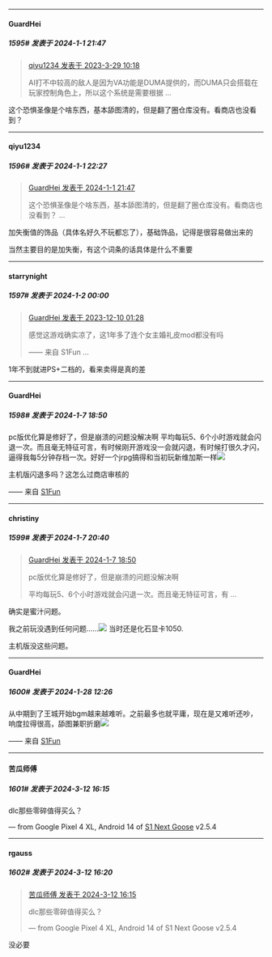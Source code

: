 
*****

####  GuardHei  
##### 1595#       发表于 2024-1-1 21:47

<blockquote><a href="httphttps://bbs.saraba1st.com/2b/forum.php?mod=redirect&amp;goto=findpost&amp;pid=60259149&amp;ptid=2005888" target="_blank">qiyu1234 发表于 2023-3-29 10:18</a>

AI打不中较高的敌人是因为VA功能是DUMA提供的，而DUMA只会搭载在玩家控制角色上，所以这个系统是需要根据 ...</blockquote>
这个恐惧圣像是个啥东西，基本舔图清的，但是翻了圈仓库没有。看商店也没看到？


*****

####  qiyu1234  
##### 1596#       发表于 2024-1-1 22:27

<blockquote><a href="httphttps://bbs.saraba1st.com/2b/forum.php?mod=redirect&amp;goto=findpost&amp;pid=63505825&amp;ptid=2005888" target="_blank">GuardHei 发表于 2024-1-1 21:47</a>

这个恐惧圣像是个啥东西，基本舔图清的，但是翻了圈仓库没有。看商店也没看到？ ...</blockquote>
加失衡值的饰品（具体名好久不玩都忘了），基础饰品，记得是很容易做出来的

当然主要目的是加失衡，有这个词条的话具体是什么不重要


*****

####  starrynight  
##### 1597#       发表于 2024-1-2 00:00

<blockquote><a href="httphttps://bbs.saraba1st.com/2b/forum.php?mod=redirect&amp;goto=findpost&amp;pid=63278935&amp;ptid=2005888" target="_blank">GuardHei 发表于 2023-12-10 01:28</a>

感觉这游戏确实凉了，这1年多了连个女主婚礼皮mod都没有吗

—— 来自 S1Fun ...</blockquote>
1年不到就进PS+二档的，看来卖得是真的差

*****

####  GuardHei  
##### 1598#       发表于 2024-1-7 18:50

pc版优化算是修好了，但是崩溃的问题没解决啊
平均每玩5、6个小时游戏就会闪退一次。而且毫无特征可言，有时候刚开游戏没一会就闪退，有时候打很久才闪，逼得我每5分钟存档一次。好好一个jrpg搞得和当初玩新维加斯一样<img src="https://static.saraba1st.com/image/smiley/face2017/068.png" referrerpolicy="no-referrer">

主机版闪退多吗？这怎么过商店审核的

—— 来自 [S1Fun](https://s1fun.koalcat.com)


*****

####  christiny  
##### 1599#       发表于 2024-1-7 20:40

<blockquote><a href="httphttps://bbs.saraba1st.com/2b/forum.php?mod=redirect&amp;goto=findpost&amp;pid=63566576&amp;ptid=2005888" target="_blank">GuardHei 发表于 2024-1-7 18:50</a>

pc版优化算是修好了，但是崩溃的问题没解决啊

平均每玩5、6个小时游戏就会闪退一次。而且毫无特征可言，有 ...</blockquote>
确实是蜜汁问题。

我之前玩没遇到任何问题……<img src="https://static.saraba1st.com/image/smiley/face2017/068.png" referrerpolicy="no-referrer"> 当时还是化石显卡1050.

主机版没这些问题。

*****

####  GuardHei  
##### 1600#       发表于 2024-1-28 12:26

从中期到了王城开始bgm越来越难听。之前最多也就平庸，现在是又难听还吵，响度拉得很高，舔图兼职折磨<img src="https://static.saraba1st.com/image/smiley/face2017/068.png" referrerpolicy="no-referrer">

—— 来自 [S1Fun](https://s1fun.koalcat.com)

*****

####  苦瓜师傅  
##### 1601#       发表于 2024-3-12 16:15

dlc那些零碎值得买么？

— from Google Pixel 4 XL, Android 14 of [S1 Next Goose](https://pan.baidu.com/s/1mi43uRm) v2.5.4

*****

####  rgauss  
##### 1602#       发表于 2024-3-12 16:20

<blockquote><a href="httphttps://bbs.saraba1st.com/2b/forum.php?mod=redirect&amp;goto=findpost&amp;pid=64230751&amp;ptid=2005888" target="_blank">苦瓜师傅 发表于 2024-3-12 16:15</a>

dlc那些零碎值得买么？

— from Google Pixel 4 XL, Android 14 of S1 Next Goose v2.5.4</blockquote>
没必要

